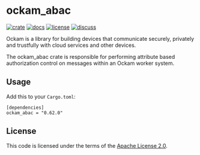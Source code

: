 # ockam_abac

[![crate][crate-image]][crate-link]
[![docs][docs-image]][docs-link]
[![license][license-image]][license-link]
[![discuss][discuss-image]][discuss-link]

Ockam is a library for building devices that communicate securely, privately
and trustfully with cloud services and other devices.

The ockam_abac crate is responsible for performing attribute based authorization
control on messages within an Ockam worker system.

## Usage

Add this to your `Cargo.toml`:

```
[dependencies]
ockam_abac = "0.62.0"
```

## License

This code is licensed under the terms of the [Apache License 2.0][license-link].

[main-ockam-crate-link]: https://crates.io/crates/ockam

[crate-image]: https://img.shields.io/crates/v/ockam_abac.svg
[crate-link]: https://crates.io/crates/ockam_abac

[docs-image]: https://docs.rs/ockam_abac/badge.svg
[docs-link]: https://docs.rs/ockam_abac

[license-image]: https://img.shields.io/badge/License-Apache%202.0-green.svg
[license-link]: https://github.com/build-trust/ockam/blob/HEAD/LICENSE

[discuss-image]: https://img.shields.io/badge/Discuss-Github%20Discussions-ff70b4.svg
[discuss-link]: https://github.com/build-trust/ockam/discussions

